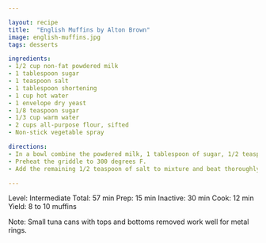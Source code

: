 ```yaml
---

layout: recipe
title:  "English Muffins by Alton Brown"
image: english-muffins.jpg
tags: desserts

ingredients:
- 1/2 cup non-fat powdered milk
- 1 tablespoon sugar
- 1 teaspoon salt
- 1 tablespoon shortening
- 1 cup hot water
- 1 envelope dry yeast
- 1/8 teaspoon sugar
- 1/3 cup warm water
- 2 cups all-purpose flour, sifted
- Non-stick vegetable spray

directions:
- In a bowl combine the powdered milk, 1 tablespoon of sugar, 1/2 teaspoon of salt, shortening, and hot water, stir until the sugar and salt are dissolved. Let cool. In a separate bowl combine the yeast and 1/8 teaspoon of sugar in 1/3 cup of warm water and rest until yeast has dissolved. Add this to the dry milk mixture. Add the sifted flour and beat thoroughly with wooden spoon. Cover the bowl and let it rest in a warm spot for 30 minutes.
- Preheat the griddle to 300 degrees F.
- Add the remaining 1/2 teaspoon of salt to mixture and beat thoroughly. Place metal rings onto the griddle and coat lightly with vegetable spray. Using #20 ice cream scoop, place 2 scoops into each ring and cover with a pot lid or cookie sheet and cook for 5 to 6 minutes. Remove the lid and flip rings using tongs. Cover with the lid and cook for another 5 to 6 minutes or until golden brown. Place on a cooling rack, remove rings and cool. Split with fork and serve.

---
```


Level: Intermediate
Total: 57 min
Prep: 15 min
Inactive: 30 min
Cook: 12 min
Yield: 8 to 10 muffins

Note: Small tuna cans with tops and bottoms removed work well for metal rings.	